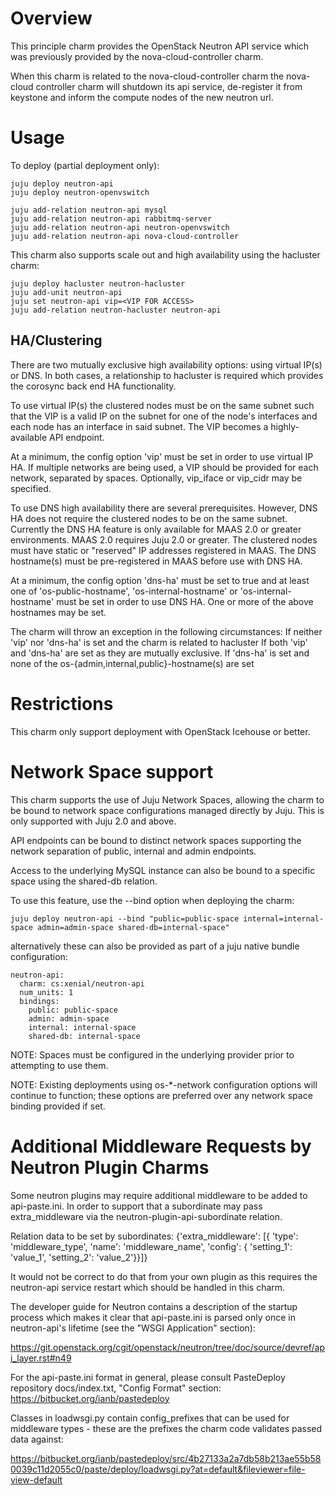 # Overview 

This principle charm provides the OpenStack Neutron API service which
was previously provided by the nova-cloud-controller charm.

When this charm is related to the nova-cloud-controller charm the
nova-cloud controller charm will shutdown its api service, de-register
it from keystone and inform the compute nodes of the new neutron url.

# Usage

To deploy (partial deployment only):

    juju deploy neutron-api
    juju deploy neutron-openvswitch

    juju add-relation neutron-api mysql
    juju add-relation neutron-api rabbitmq-server
    juju add-relation neutron-api neutron-openvswitch
    juju add-relation neutron-api nova-cloud-controller

This charm also supports scale out and high availability using the
hacluster charm:

    juju deploy hacluster neutron-hacluster
    juju add-unit neutron-api
    juju set neutron-api vip=<VIP FOR ACCESS>
    juju add-relation neutron-hacluster neutron-api

## HA/Clustering

There are two mutually exclusive high availability options: using
virtual IP(s) or DNS. In both cases, a relationship to hacluster is
required which provides the corosync back end HA functionality.

To use virtual IP(s) the clustered nodes must be on the same subnet
such that the VIP is a valid IP on the subnet for one of the node's
interfaces and each node has an interface in said subnet. The VIP
becomes a highly-available API endpoint.

At a minimum, the config option 'vip' must be set in order to use
virtual IP HA. If multiple networks are being used, a VIP should be
provided for each network, separated by spaces. Optionally, vip_iface
or vip_cidr may be specified.

To use DNS high availability there are several prerequisites. However,
DNS HA does not require the clustered nodes to be on the same subnet.
Currently the DNS HA feature is only available for MAAS 2.0 or greater
environments. MAAS 2.0 requires Juju 2.0 or greater. The clustered
nodes must have static or "reserved" IP addresses registered in MAAS.
The DNS hostname(s) must be pre-registered in MAAS before use with DNS
HA.

At a minimum, the config option 'dns-ha' must be set to true and at
least one of 'os-public-hostname', 'os-internal-hostname' or
'os-internal-hostname' must be set in order to use DNS HA. One or more
of the above hostnames may be set.

The charm will throw an exception in the following circumstances:
If neither 'vip' nor 'dns-ha' is set and the charm is related to
hacluster If both 'vip' and 'dns-ha' are set as they are mutually
exclusive. If 'dns-ha' is set and none of the 
os-{admin,internal,public}-hostname(s) are set

# Restrictions

This charm only support deployment with OpenStack Icehouse or better.

# Network Space support

This charm supports the use of Juju Network Spaces, allowing the charm
to be bound to network space configurations managed directly by Juju.
This is only supported with Juju 2.0 and above.

API endpoints can be bound to distinct network spaces supporting the
network separation of public, internal and admin endpoints.

Access to the underlying MySQL instance can also be bound to a specific
space using the shared-db relation.

To use this feature, use the --bind option when deploying the charm:

    juju deploy neutron-api --bind "public=public-space internal=internal-space admin=admin-space shared-db=internal-space"

alternatively these can also be provided as part of a juju native
bundle configuration:

    neutron-api:
      charm: cs:xenial/neutron-api
      num_units: 1
      bindings:
        public: public-space
        admin: admin-space
        internal: internal-space
        shared-db: internal-space

NOTE: Spaces must be configured in the underlying provider prior to 
attempting to use them.

NOTE: Existing deployments using os-*-network configuration options
will continue to function; these options are preferred over any network
space binding provided if set.

# Additional Middleware Requests by Neutron Plugin Charms

Some neutron plugins may require additional middleware to be added
to api-paste.ini. In order to support that a subordinate may pass
extra_middleware via the neutron-plugin-api-subordinate relation.

Relation data to be set by subordinates:
    {'extra_middleware': [{
            'type': 'middleware_type',
            'name': 'middleware_name',
            'config': {
                'setting_1': 'value_1',
                'setting_2': 'value_2'}}]}

It would not be correct to do that from your own plugin as this
requires the neutron-api service restart which should be handled in
this charm.

The developer guide for Neutron contains a description of the startup
process which makes it clear that api-paste.ini is parsed only once
in neutron-api's lifetime (see the "WSGI Application" section):

https://git.openstack.org/cgit/openstack/neutron/tree/doc/source/devref/api_layer.rst#n49

For the api-paste.ini format in general, please consult PasteDeploy
repository docs/index.txt, "Config Format" section:
https://bitbucket.org/ianb/pastedeploy

Classes in loadwsgi.py contain config_prefixes that can be used for
middleware types - these are the prefixes the charm code validates 
passed data against:

https://bitbucket.org/ianb/pastedeploy/src/4b27133a2a7db58b213ae55b580039c11d2055c0/paste/deploy/loadwsgi.py?at=default&fileviewer=file-view-default
